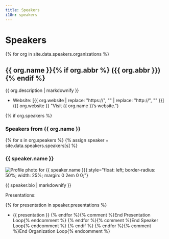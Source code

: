 ```yaml
---
title: Speakers
i18n: speakers
---
```


# Speakers

{% for org in site.data.speakers.organizations %}

## {{ org.name }}{% if org.abbr %} ({{ org.abbr }}){% endif %}

{{ org.description | markdownify }}

* Website: [{{ org.website | replace: "https://", "" | replace: "http://", "" }}]({{ org.website }} "Visit {{ org.name }}&rsquo;s website.")

{% if org.speakers %}
### Speakers from {{ org.name }}

{% for s in org.speakers %}
{% assign speaker = site.data.speakers.speakers[s] %}

### {{ speaker.name }}

![Profile photo for {{ speaker.name }}](https://images.squarespace-cdn.com/content/v1/5c1bfc7eee175995a4ceb638/1551879667607-U5862LNXDDVSTI5W2L2P/ke17ZwdGBToddI8pDm48kO4BBCY1546PJ-qsvJktNVhZw-zPPgdn4jUwVcJE1ZvWEtT5uBSRWt4vQZAgTJucoTqqXjS3CfNDSuuf31e0tVEQ3Hvk2AfVOfKY0qvQqXnDS4CpCqDfb0dh44SO-lE1L4BaWi_xRK_ZQFJlfc0WoWs/headshot.jpg){:style="float: left; border-radius: 50%; width: 25%; margin: 0 2em 0 0;"}

{{ speaker.bio | markdownify }}

Presentations:

{% for presentation in speaker.presentations %}
* {{ presentation }}
{% endfor %}{% comment %}End Presentation Loop{% endcomment %}
{% endfor %}{% comment %}End Speaker Loop{% endcomment %}
{% endif %}
{% endfor %}{% comment %}End Organization Loop{% endcomment %}

